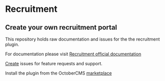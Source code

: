 # Recruitment

## Create your own recruitment portal

This repository holds raw documentation and issues for the the recruitment plugin.

For documentation please visit [Recruitment official documentation](https://oc-recruitment.fytinnovations.com)

[Create](https://github.com/fytinnovations/oc-recruitment/issues) issues for feature requests and support.

Install the plugin from the OctoberCMS [marketplace](https://octobercms.com/plugin/fytinnovations-recruitment)
